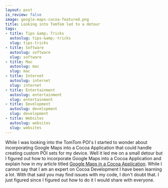 ```yaml
--- 
layout: post
is_review: false
image: google-maps-cocoa-featured.png
title: Looking into TomTom led to a detour
tags: 
- title: Tips &amp; Tricks
  autoslug: tips-&amp;-tricks
  slug: tips-tricks
- title: Software
  autoslug: software
  slug: software
- title: Mac
  autoslug: mac
  slug: mac
- title: Internet
  autoslug: internet
  slug: internet
- title: Entertainment
  autoslug: entertainment
  slug: entertainment
- title: Development
  autoslug: development
  slug: development
- title: Websites
  autoslug: websites
  slug: websites
---
```

While I was looking into the TomTom POI's I started to wonder about incorporating Google Maps into a Cocoa Application that could handle creating custom POI sets for my device.  Well it led me on a small detour but I figured out how to incorporate Google Maps into a Cocoa Application and explain how in my article titled [Google Maps in a Cocoa Application](http://josephcrawford.com/macdev-articles/google-maps-in-a-cocoa-application/).  While I cannot say that I am an expert on Cocoa Development I have been learning a lot.  With that said you may find issues with my code, I don't doubt that.  I just figured since I figured out how to do it I would share with everyone.
